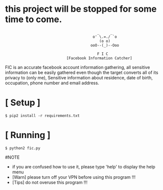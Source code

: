 
# this project will be stopped for some time to come.

```
                                          _     _
                                        o' \.=./ `o
                                           (o o)          
                                       ooO--(_)--Ooo
                                       
                                          F I C
                            [Facebook Information Catcher]
```
FIC is an accurate facebook account information gathering, all sensitive information can be easily gathered even though the target converts all of its privacy to (only me), Sensitive information about residence, date of birth, occupation, phone number and email address.





# [ Setup ]
```
$ pip2 install -r requirements.txt
```
# [ Running ]
```
$ python2 fic.py
```
#NOTE

* if you are confused how to use it, please type 'help' to display the help menu
* [Warn] please turn off your VPN before using this program !!!
* [Tips] do not overuse this program !!!
